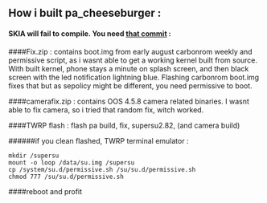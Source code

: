 ## How i built pa_cheeseburger :

#### SKIA will fail to compile. You need [that commit](https://github.com/AOSP-CAF/platform_external_skia/commit/9cd042619597a6d0ddf32adf7cb2574a07c033a7) : 


####Fix.zip :
contains boot.img from early august carbonrom weekly and permissive script, as i wasnt able to get a working kernel built from source. With built kernel, phone stays a minute on splash screen, and then black screen with the led notification lightning blue. Flashing carbonrom boot.img fixes that but as sepolicy might be different, you need permissive to boot.

####camerafix.zip :
contains OOS 4.5.8 camera related binaries. I wasnt able to fix camera, so i tried that random fix, witch worked.


####TWRP flash :
flash pa build, fix, supersu2.82, (and camera build)


######if you clean flashed, TWRP terminal emulator :

```
mkdir /supersu
mount -o loop /data/su.img /supersu
cp /system/su.d/permissive.sh /su/su.d/permissive.sh
chmod 777 /su/su.d/permissive.sh
```

####reboot and profit

